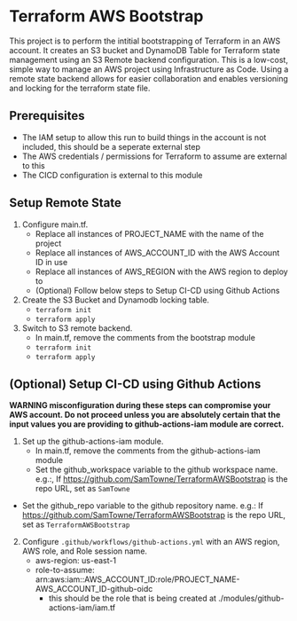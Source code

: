 # Terraform AWS Bootstrap

This project is to perform the intitial bootstrapping of Terraform in an AWS account. It creates an S3 bucket and DynamoDB Table for Terraform state management using an S3 Remote backend configuration. This is a low-cost, simple way to manage an AWS project using Infrastructure as Code. Using a remote state backend allows for easier collaboration and enables versioning and locking for the terraform state file.

## Prerequisites
  - The IAM setup to allow this run to build things in the account is not included, this should be a seperate external step
  - The AWS credentials / permissions for Terraform to assume are external to this
  - The CICD configuration is external to this module

## Setup Remote State
1. Configure main.tf.
    - Replace all instances of PROJECT_NAME with the name of the project
    - Replace all instances of AWS_ACCOUNT_ID with the AWS Account ID in use
    - Replace all instances of AWS_REGION with the AWS region to deploy to
    - (Optional) Follow below steps to Setup CI-CD using Github Actions
2. Create the S3 Bucket and Dynamodb locking table.
    - `terraform init`
    - `terraform apply`
3. Switch to S3 remote backend.
    - In main.tf, remove the comments from the bootstrap module
    - `terraform init`
    - `terraform apply`

## (Optional) Setup CI-CD using Github Actions
**WARNING misconfiguration during these steps can compromise your AWS account. Do not proceed unless you are absolutely certain that the input values you are providing to github-actions-iam module are correct.**
1. Set up the github-actions-iam module.
    - In main.tf, remove the comments from the github-actions-iam module
    - Set the github_workspace variable to the github workspace name. e.g.:, If https://github.com/SamTowne/TerraformAWSBootstrap is the repo URL, set as `SamTowne`
  - Set the github_repo variable to the github repository name. e.g.: If https://github.com/SamTowne/TerraformAWSBootstrap is the repo URL, set as `TerraformAWSBootstrap`
2. Configure `.github/workflows/github-actions.yml` with an AWS region, AWS role, and Role session name.
    - aws-region: us-east-1
    - role-to-assume: arn:aws:iam::AWS_ACCOUNT_ID:role/PROJECT_NAME-AWS_ACCOUNT_ID-github-oidc
      - this should be the role that is being created at ./modules/github-actions-iam/iam.tf